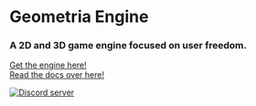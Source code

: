 # Geometria Engine
### A 2D and 3D game engine focused on user freedom.

[Get the engine here!](https://github.com/Geometria-Engine/Hub/releases/latest)<br/>
[Read the docs over here!](https://geometria-engine.github.io/docs-v2/#/)

[![Discord server](https://img.shields.io/discord/997649202593153074?color=%235865F2&label=Join%20our%20Discord%20server%20!&logo=Discord)](https://discord.gg/v6ZsPczaea)
